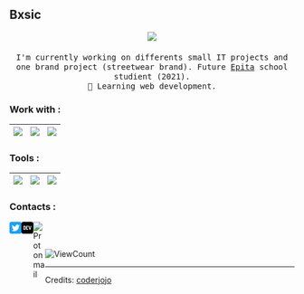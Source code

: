 
## Bxsic

<p align="center">
  <img src="https://avatars.githubusercontent.com/u/65828028?v=4" width=100>
  <br><br>
  <samp>
    I'm currently working on differents small IT projects and one brand project (streetwear brand). Future <a href="https://www.epita.fr/">Epita</a> school studient (2021).<br/> 📖 Learning web development.
  </samp>
</p>

### Work with :
|<img src="https://humancoders-formations.s3.amazonaws.com/uploads/course/logo/14/formation-node-js.png" width=60> | <img src="https://img.icons8.com/color/452/mongodb.png" width=65> | <img src="https://plugins.jetbrains.com/files/9475/119243/icon/pluginIcon.svg" width=50> | 
|:---:|:---:|:---:|


### Tools :
|<img src="https://img.icons8.com/color/452/windows-10.png" width=60> | <img src="https://upload.wikimedia.org/wikipedia/commons/thumb/9/9a/Visual_Studio_Code_1.35_icon.svg/1024px-Visual_Studio_Code_1.35_icon.svg.png" width=60> | <img src="https://img.icons8.com/emoji/452/brain-emoji.png" width=60> | 
|:---:|:---:|:---:|

### Contacts :
<a href="https://twitter.com/Bxsic_fr">
  <img align="left" alt="Twitter" width="21px" src="https://raw.githubusercontent.com/edent/SuperTinyIcons/099dc12b59179d07d534069bc8551718f786d91a/images/svg/twitter.svg" />
</a>
<a href="https://dev.to/bxsic">
  <img align="left" alt="DEV" width="21px" src="https://raw.githubusercontent.com/edent/SuperTinyIcons/099dc12b59179d07d534069bc8551718f786d91a/images/svg/dev_to.svg" />
</a>
<a href="mailto:bxsic-fr@protonmail.com">
  <img align="left" alt="Protonmail" width="21px" src="https://play-lh.googleusercontent.com/wU1g-jkRI73WEWNUKt--vdvZMzbjCgrVbJd9zRrpy63a85G-hXsv0px9mEA6W2l49J8" />
</a>

<br/><br/>

![ViewCount](https://visitor-badge.glitch.me/badge?page_id=bxsic-fr)

-----
Credits: [coderjojo](https://github.com/coderjojo)
